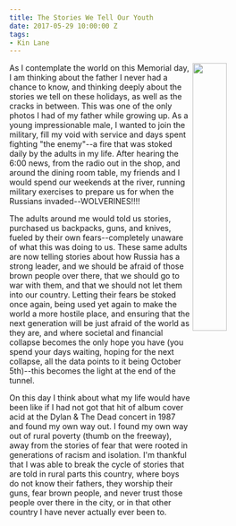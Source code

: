 ```yaml
---
title: The Stories We Tell Our Youth
date: 2017-05-29 10:00:00 Z
tags:
- Kin Lane
---
```


<p><img src="https://s3.amazonaws.com/kinlane-productions/jimmy/243819_10150267930314813_1661713_o.jpg" align="right" width="35%" /></p>
As I contemplate the world on this Memorial day, I am thinking about the father I never had a chance to know, and thinking deeply about the stories we tell on these holidays, as well as the cracks in between. This was one of the only photos I had of my father while growing up. As a young impressionable male, I wanted to join the military, fill my void with service and days spent fighting "the enemy"--a fire that was stoked daily by the adults in my life. After hearing the 6:00 news, from the radio out in the shop, and around the dining room table, my friends and I would spend our weekends at the river, running military exercises to prepare us for when the Russians invaded--WOLVERINES!!!!

The adults around me would told us stories, purchased us backpacks, guns, and knives, fueled by their own fears--completely unaware of what this was doing to us. These same adults are now telling stories about how Russia has a strong leader, and we should be afraid of those brown people over there, that we should go to war with them, and that we should not let them into our country. Letting their fears be stoked once again, being used yet again to make the world a more hostile place, and ensuring that the next generation will be just afraid of the world as they are, and where societal and financial collapse becomes the only hope you have (you spend your days waiting, hoping for the next collapse, all the data points to it being October 5th)--this becomes the light at the end of the tunnel.

On this day I think about what my life would have been like if I had not got that hit of album cover acid at the Dylan & The Dead concert in 1987 and found my own way out. I found my own way out of rural poverty (thumb on the freeway), away from the stories of fear that were rooted in generations of racism and isolation. I'm thankful that I was able to break the cycle of stories that are told in rural parts this country, where boys do not know their fathers, they worship their guns, fear brown people, and never trust those people over there in the city, or in that other country I have never actually ever been to.